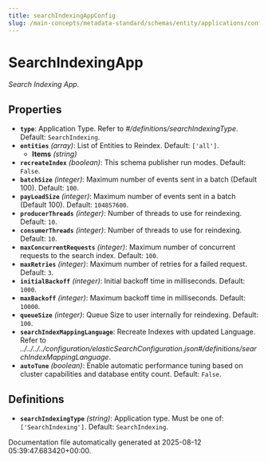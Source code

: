 ```yaml
---
title: searchIndexingAppConfig
slug: /main-concepts/metadata-standard/schemas/entity/applications/configuration/internal/searchindexingappconfig
---
```


# SearchIndexingApp

*Search Indexing App.*

## Properties

- **`type`**: Application Type. Refer to *#/definitions/searchIndexingType*. Default: `SearchIndexing`.
- **`entities`** *(array)*: List of Entities to Reindex. Default: `['all']`.
  - **Items** *(string)*
- **`recreateIndex`** *(boolean)*: This schema publisher run modes. Default: `False`.
- **`batchSize`** *(integer)*: Maximum number of events sent in a batch (Default 100). Default: `100`.
- **`payLoadSize`** *(integer)*: Maximum number of events sent in a batch (Default 100). Default: `104857600`.
- **`producerThreads`** *(integer)*: Number of threads to use for reindexing. Default: `10`.
- **`consumerThreads`** *(integer)*: Number of threads to use for reindexing. Default: `10`.
- **`maxConcurrentRequests`** *(integer)*: Maximum number of concurrent requests to the search index. Default: `100`.
- **`maxRetries`** *(integer)*: Maximum number of retries for a failed request. Default: `3`.
- **`initialBackoff`** *(integer)*: Initial backoff time in milliseconds. Default: `1000`.
- **`maxBackoff`** *(integer)*: Maximum backoff time in milliseconds. Default: `10000`.
- **`queueSize`** *(integer)*: Queue Size to user internally for reindexing. Default: `100`.
- **`searchIndexMappingLanguage`**: Recreate Indexes with updated Language. Refer to *../../../../configuration/elasticSearchConfiguration.json#/definitions/searchIndexMappingLanguage*.
- **`autoTune`** *(boolean)*: Enable automatic performance tuning based on cluster capabilities and database entity count. Default: `False`.
## Definitions

- **`searchIndexingType`** *(string)*: Application type. Must be one of: `['SearchIndexing']`. Default: `SearchIndexing`.


Documentation file automatically generated at 2025-08-12 05:39:47.683420+00:00.
